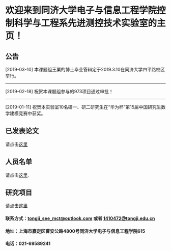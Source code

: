 # 欢迎来到同济大学电子与信息工程学院控制科学与工程系先进测控技术实验室的主页！

## 公告


[2019-03-10] 本课题组王栗的博士毕业答辩定于2019.3.10在同济大学四平路校区举行。

-----------------------------------------------

[2019-02-18] 祝贺本课题组参与的973项目通过审批！

-----------------------------------------------

[2019-01-11] 祝贺本实验室10名研一、研二研究生在“华为杯”第15届中国研究生数学建模竞赛中获奖。


## 已发表论文

请点击[这里](https://tongjiseemct.github.io/pubs)

## 人员名单

请点击[这里](https://tongjiseemct.github.io/membercn).

## 研究项目

请点击[这里](https://tongjiseemct.github.io/projectscn)


#### 联系方式：tongji_see_mct@outlook.com 或者 1410472@tongji.edu.cn
#### 地址：上海市嘉定区曹安公路4800号同济大学电子与信息工程学院615
#### 电话：021-69589241